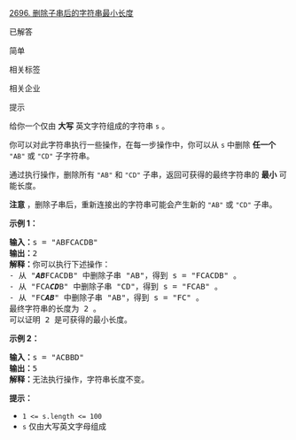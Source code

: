 [2696. 删除子串后的字符串最小长度](https://leetcode.cn/problems/minimum-string-length-after-removing-substrings/)

已解答

简单

相关标签

相关企业

提示

给你一个仅由 **大写** 英文字符组成的字符串 `s` 。

你可以对此字符串执行一些操作，在每一步操作中，你可以从 `s` 中删除 **任一个** `"AB"` 或 `"CD"` 子字符串。

通过执行操作，删除所有 `"AB"` 和 `"CD"` 子串，返回可获得的最终字符串的 **最小** 可能长度。

 **注意** ，删除子串后，重新连接出的字符串可能会产生新的 `"AB"` 或 `"CD"` 子串。

**示例 1：**

<pre><strong>输入：</strong>s = "ABFCACDB"
<strong>输出：</strong>2
<strong>解释：</strong>你可以执行下述操作：
- 从 "<em><strong>AB</strong></em>FCACDB" 中删除子串 "AB"，得到 s = "FCACDB" 。
- 从 "FCA<em><strong>CD</strong></em>B" 中删除子串 "CD"，得到 s = "FCAB" 。
- 从 "FC<strong><em>AB</em></strong>" 中删除子串 "AB"，得到 s = "FC" 。
最终字符串的长度为 2 。
可以证明 2 是可获得的最小长度。</pre>

**示例 2：**

<pre><strong>输入：</strong>s = "ACBBD"
<strong>输出：</strong>5
<strong>解释：</strong>无法执行操作，字符串长度不变。
</pre>

**提示：**

* `1 <= s.length <= 100`
* `s` 仅由大写英文字母组成

